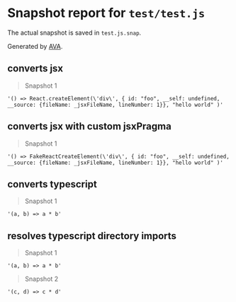 # Snapshot report for `test/test.js`

The actual snapshot is saved in `test.js.snap`.

Generated by [AVA](https://ava.li).

## converts jsx

> Snapshot 1

    '() => React.createElement(\'div\', { id: "foo", __self: undefined, __source: {fileName: _jsxFileName, lineNumber: 1}}, "hello world" )'

## converts jsx with custom jsxPragma

> Snapshot 1

    '() => FakeReactCreateElement(\'div\', { id: "foo", __self: undefined, __source: {fileName: _jsxFileName, lineNumber: 1}}, "hello world" )'

## converts typescript

> Snapshot 1

    '(a, b) => a * b'

## resolves typescript directory imports

> Snapshot 1

    '(a, b) => a * b'

> Snapshot 2

    '(c, d) => c * d'
